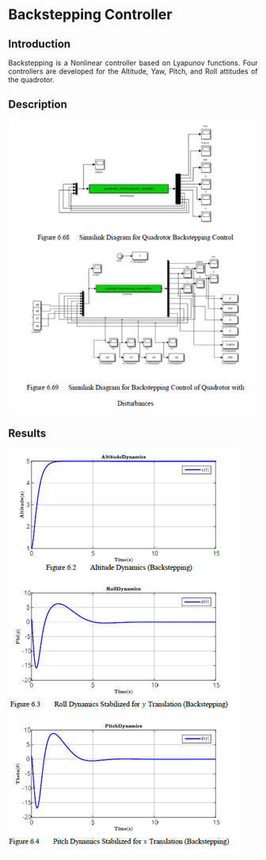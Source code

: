 # Backstepping Controller

## Introduction
<p style="text-align: justify">
Backstepping is a Nonlinear controller based on Lyapunov functions. Four controllers are developed for the Altitude, Yaw, Pitch, and Roll attitudes of the quadrotor. </p>

## Description
![](Capture2.PNG)


## Results
![](Capture1.PNG)
